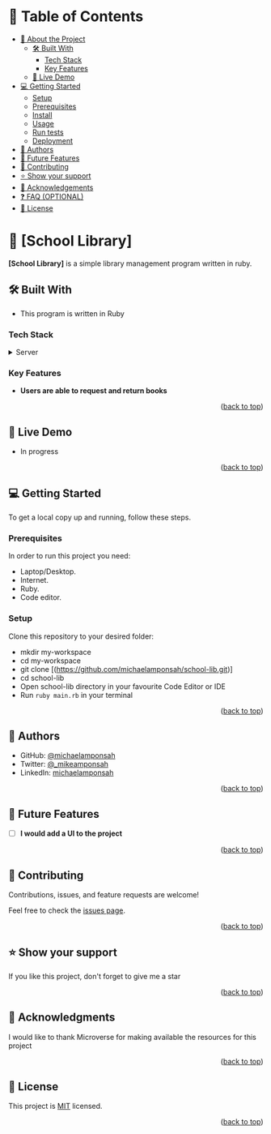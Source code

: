 <!-- TABLE OF CONTENTS -->

# 📗 Table of Contents

- [📖 About the Project](#about-project)
  - [🛠 Built With](#built-with)
    - [Tech Stack](#tech-stack)
    - [Key Features](#key-features)
  - [🚀 Live Demo](#live-demo)
- [💻 Getting Started](#getting-started)
  - [Setup](#setup)
  - [Prerequisites](#prerequisites)
  - [Install](#install)
  - [Usage](#usage)
  - [Run tests](#run-tests)
  - [Deployment](#triangular_flag_on_post-deployment)
- [👥 Authors](#authors)
- [🔭 Future Features](#future-features)
- [🤝 Contributing](#contributing)
- [⭐️ Show your support](#support)
- [🙏 Acknowledgements](#acknowledgements)
- [❓ FAQ (OPTIONAL)](#faq)
- [📝 License](#license)

<!-- PROJECT DESCRIPTION -->

# 📖 [School Library] <a name="about-project"></a>

**[School Library]** is a simple library management program written in ruby.

## 🛠 Built With <a name="built-with"></a>

- This program is written in Ruby

### Tech Stack <a name="tech-stack"></a>


<details>
<summary>Server</summary>
  <ul>
    <li><a href="https://www.ruby.org/">Ruby</a></li>
  </ul>
</details>



### Key Features <a name="key-features"></a>


- **Users are able to request and return books**

<p align="right">(<a href="#readme-top">back to top</a>)</p>


## 🚀 Live Demo <a name="live-demo"></a>

- In progress

<p align="right">(<a href="#readme-top">back to top</a>)</p>

<!-- GETTING STARTED -->

## 💻 Getting Started <a name="getting-started"></a>


To get a local copy up and running, follow these steps.

### Prerequisites

In order to run this project you need:

- Laptop/Desktop.
- Internet.
- Ruby.
- Code editor.

### Setup

Clone this repository to your desired folder:

- mkdir my-workspace
- cd  my-workspace
- git clone [(https://github.com/michaelamponsah/school-lib.git)]
- cd school-lib
- Open school-lib directory in your favourite Code Editor or IDE
- Run `ruby main.rb` in your terminal


<p align="right">(<a href="#readme-top">back to top</a>)</p>


## 👥 Authors <a name="authors"></a>


- GitHub: [@michaelamponsah](https://github.com/michaelamponsah)
- Twitter: [@_mikeamponsah](https://twitter.com/_mikeamponsah)
- LinkedIn: [michaelamponsah](https://linkedin.com/in/mikeamponsah)

<p align="right">(<a href="#readme-top">back to top</a>)</p>



## 🔭 Future Features <a name="future-features"></a>


- [ ] **I would add a UI to the project**


<p align="right">(<a href="#readme-top">back to top</a>)</p>



## 🤝 Contributing <a name="contributing"></a>

Contributions, issues, and feature requests are welcome!

Feel free to check the [issues page](../../issues/).

<p align="right">(<a href="#readme-top">back to top</a>)</p>



## ⭐️ Show your support <a name="support"></a>

If you like this project, don't forget to give me a star 

<p align="right">(<a href="#readme-top">back to top</a>)</p>



## 🙏 Acknowledgments <a name="acknowledgements"></a>


I would like to thank Microverse for making available the resources for this project

<p align="right">(<a href="#readme-top">back to top</a>)</p>



## 📝 License <a name="license"></a>

This project is [MIT](./LICENSE) licensed.


<p align="right">(<a href="#readme-top">back to top</a>)</p>
